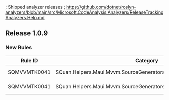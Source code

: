 ﻿; Shipped analyzer releases
; https://github.com/dotnet/roslyn-analyzers/blob/main/src/Microsoft.CodeAnalysis.Analyzers/ReleaseTrackingAnalyzers.Help.md

## Release 1.0.9

### New Rules

Rule ID | Category | Severity | Notes
--------|----------|----------|-------
SQMVVMTK0041 | SQuan.Helpers.Maui.Mvvm.SourceGenerators.BindablePropertyGenerator | Error | See https://aka.ms/mvvmtoolkit/errors/mvvmtk0041
SQMVVMTK0041 | SQuan.Helpers.Maui.Mvvm.SourceGenerators.ObservablePropertyGenerator | Error | See https://aka.ms/mvvmtoolkit/errors/mvvmtk0041
